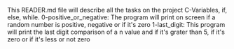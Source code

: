 This READER.md file will describe all the tasks on the project C-Variables, if, else, while.
0-positive_or_negative: The program will print on screen if a random number is positive, negative or if it's zero 
1-last_digit: This program will print the last digit comparison of a n value and if it's grater than 5, if it's zero or if it's less or not zero
